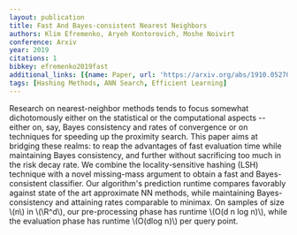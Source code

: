 ```yaml
---
layout: publication
title: Fast And Bayes-consistent Nearest Neighbors
authors: Klim Efremenko, Aryeh Kontorovich, Moshe Noivirt
conference: Arxiv
year: 2019
citations: 1
bibkey: efremenko2019fast
additional_links: [{name: Paper, url: 'https://arxiv.org/abs/1910.05270'}]
tags: [Hashing Methods, ANN Search, Efficient Learning]
---
```

Research on nearest-neighbor methods tends to focus somewhat dichotomously
either on the statistical or the computational aspects -- either on, say, Bayes
consistency and rates of convergence or on techniques for speeding up the
proximity search. This paper aims at bridging these realms: to reap the
advantages of fast evaluation time while maintaining Bayes consistency, and
further without sacrificing too much in the risk decay rate. We combine the
locality-sensitive hashing (LSH) technique with a novel missing-mass argument
to obtain a fast and Bayes-consistent classifier. Our algorithm's prediction
runtime compares favorably against state of the art approximate NN methods,
while maintaining Bayes-consistency and attaining rates comparable to minimax.
On samples of size \\(n\\) in \\(\R^d\\), our pre-processing phase has runtime \\(O(d n
log n)\\), while the evaluation phase has runtime \\(O(dlog n)\\) per query point.